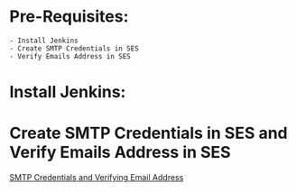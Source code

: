 # Pre-Requisites:
    - Install Jenkins
    - Create SMTP Credentials in SES
    - Verify Emails Address in SES
# Install Jenkins:
# Create SMTP Credentials in SES and Verify Emails Address in SES
  [SMTP Credentials and Verifying Email Address](https://github.com/Naresh240/AWS-Document/blob/main/Simple%20Email%20Service.md)
